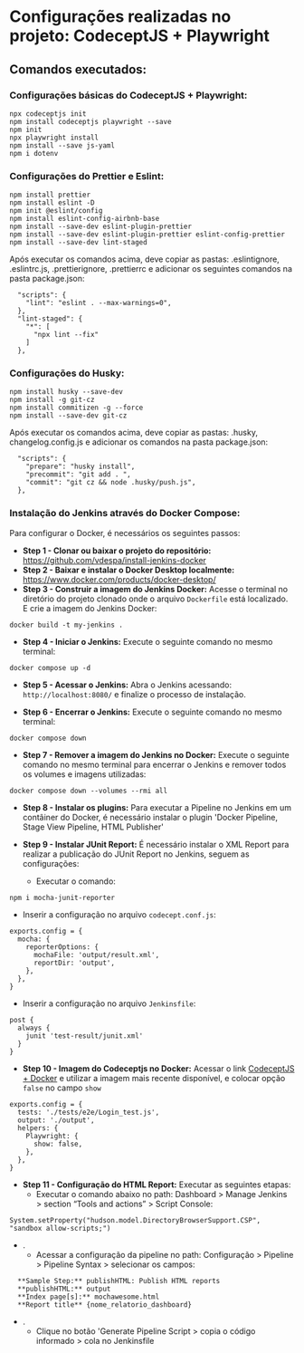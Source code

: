 # Configurações realizadas no projeto: CodeceptJS + Playwright

## Comandos executados:
### Configurações básicas do CodeceptJS + Playwright:
```
npx codeceptjs init
npm install codeceptjs playwright --save
npm init
npx playwright install
npm install --save js-yaml
npm i dotenv
```

### Configurações do Prettier e Eslint:
```
npm install prettier 
npm install eslint -D 
npm init @eslint/config 
npm install eslint-config-airbnb-base 
npm install --save-dev eslint-plugin-prettier 
npm install --save-dev eslint-plugin-prettier eslint-config-prettier 
npm install --save-dev lint-staged
```
Após executar os comandos acima, deve copiar as pastas: .eslintignore, .eslintrc.js, .prettierignore, .prettierrc e adicionar os seguintes comandos na pasta package.json:
```
  "scripts": {
    "lint": "eslint . --max-warnings=0",
  },
  "lint-staged": {
    "*": [
      "npx lint --fix"
    ]
  },
```  

### Configurações do Husky:
```
npm install husky --save-dev 
npm install -g git-cz 
npm install commitizen -g --force 
npm install --save-dev git-cz
```
Após executar os comandos acima, deve copiar as pastas: .husky, changelog.config.js e adicionar os comandos na pasta package.json:
```
  "scripts": {
    "prepare": "husky install",
    "precommit": "git add . ",
    "commit": "git cz && node .husky/push.js",
  },
```

### Instalação do Jenkins através do Docker Compose:
Para configurar o Docker, é necessários os seguintes passos:
- **Step 1 - Clonar ou baixar o projeto do repositório:** https://github.com/vdespa/install-jenkins-docker
- **Step 2 - Baixar e instalar o Docker Desktop localmente:** https://www.docker.com/products/docker-desktop/
- **Step 3 - Construir a imagem do Jenkins Docker:** Acesse o terminal no diretório do projeto clonado onde o arquivo `Dockerfile` está localizado. E crie a imagem do Jenkins Docker:
```
docker build -t my-jenkins .
```
- **Step 4 - Iniciar o Jenkins:** Execute o seguinte comando no mesmo terminal:
```
docker compose up -d
```
- **Step 5 - Acessar o Jenkins:** Abra o Jenkins acessando: `http://localhost:8080/` e finalize o processo de instalação.

- **Step 6 - Encerrar o Jenkins:** Execute o seguinte comando no mesmo terminal:
```
docker compose down
```

- **Step 7 - Remover a imagem do Jenkins no Docker:** Execute o seguinte comando no mesmo terminal para encerrar o Jenkins e remover todos os volumes e imagens utilizadas:
```
docker compose down --volumes --rmi all 
```

- **Step 8 - Instalar os plugins:** Para executar a Pipeline no Jenkins em um contâiner do Docker, é necessário instalar o plugin 'Docker Pipeline, Stage View Pipeline, HTML Publisher'

- **Step 9 - Instalar JUnit Report:** É necessário instalar o XML Report para realizar a publicação do JUnit Report no Jenkins, seguem as configurações:
  - Executar o comando:
```
npm i mocha-junit-reporter
```

  - Inserir a configuração no arquivo `codecept.conf.js`:
```
exports.config = {
  mocha: {
    reporterOptions: {
      mochaFile: 'output/result.xml',
      reportDir: 'output',
    },
  },
}  
```

  - Inserir a configuração no arquivo `Jenkinsfile`:
```
post {
  always {
    junit 'test-result/junit.xml'
  }
}  
```

- **Step 10 - Imagem do Codeceptjs no Docker:** Acessar o link [CodeceptJS + Docker](https://codecept.io/docker.html#codeceptjs-docker) e utilizar a imagem mais recente disponível, e colocar opção `false` no campo `show`
```
exports.config = {
  tests: './tests/e2e/Login_test.js',
  output: './output',
  helpers: {
    Playwright: {
      show: false,
    },
  },
}  
```

- **Step 11 - Configuração do HTML Report:** Executar as seguintes etapas:
  - Executar o comando abaixo no path: Dashboard > Manage Jenkins > section “Tools and actions” > Script Console:
```
System.setProperty("hudson.model.DirectoryBrowserSupport.CSP", "sandbox allow-scripts;")
```
- .
  - Acessar a configuração da pipeline no path: Configuração > Pipeline > Pipeline Syntax > selecionar os campos:

```
  **Sample Step:** publishHTML: Publish HTML reports
  **publishHTML:** output
  **Index page[s]:** mochawesome.html
  **Report title** {nome_relatorio_dashboard}
```
- .
  - Clique no botão 'Generate Pipeline Script > copia o código informado > cola no Jenkinsfile